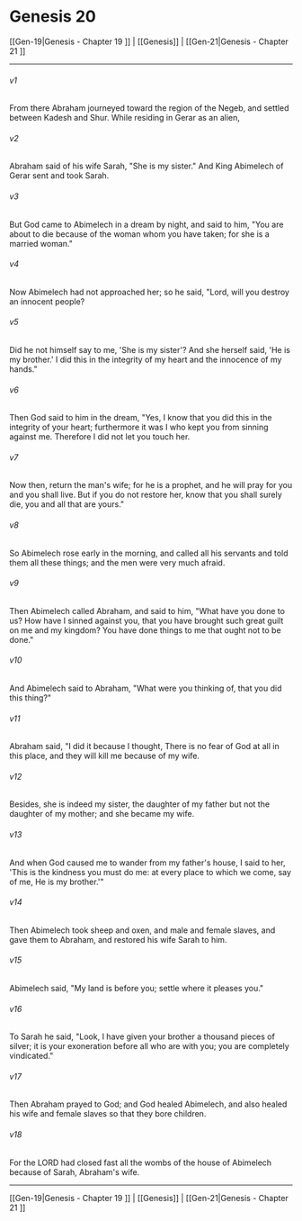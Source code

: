 # Genesis 20

[[Gen-19|Genesis - Chapter 19 ]] | [[Genesis]] | [[Gen-21|Genesis - Chapter 21 ]]
***

###### v1
From there Abraham journeyed toward the region of the Negeb, and settled between Kadesh and Shur. While residing in Gerar as an alien,
###### v2
Abraham said of his wife Sarah, "She is my sister." And King Abimelech of Gerar sent and took Sarah.
###### v3
But God came to Abimelech in a dream by night, and said to him, "You are about to die because of the woman whom you have taken; for she is a married woman."
###### v4
Now Abimelech had not approached her; so he said, "Lord, will you destroy an innocent people?
###### v5
Did he not himself say to me, 'She is my sister'? And she herself said, 'He is my brother.' I did this in the integrity of my heart and the innocence of my hands."
###### v6
Then God said to him in the dream, "Yes, I know that you did this in the integrity of your heart; furthermore it was I who kept you from sinning against me. Therefore I did not let you touch her.
###### v7
Now then, return the man's wife; for he is a prophet, and he will pray for you and you shall live. But if you do not restore her, know that you shall surely die, you and all that are yours."
###### v8
So Abimelech rose early in the morning, and called all his servants and told them all these things; and the men were very much afraid.
###### v9
Then Abimelech called Abraham, and said to him, "What have you done to us? How have I sinned against you, that you have brought such great guilt on me and my kingdom? You have done things to me that ought not to be done."
###### v10
And Abimelech said to Abraham, "What were you thinking of, that you did this thing?"
###### v11
Abraham said, "I did it because I thought, There is no fear of God at all in this place, and they will kill me because of my wife.
###### v12
Besides, she is indeed my sister, the daughter of my father but not the daughter of my mother; and she became my wife.
###### v13
And when God caused me to wander from my father's house, I said to her, 'This is the kindness you must do me: at every place to which we come, say of me, He is my brother.'"
###### v14
Then Abimelech took sheep and oxen, and male and female slaves, and gave them to Abraham, and restored his wife Sarah to him.
###### v15
Abimelech said, "My land is before you; settle where it pleases you."
###### v16
To Sarah he said, "Look, I have given your brother a thousand pieces of silver; it is your exoneration before all who are with you; you are completely vindicated."
###### v17
Then Abraham prayed to God; and God healed Abimelech, and also healed his wife and female slaves so that they bore children.
###### v18
For the LORD had closed fast all the wombs of the house of Abimelech because of Sarah, Abraham's wife.

***

[[Gen-19|Genesis - Chapter 19 ]] | [[Genesis]] | [[Gen-21|Genesis - Chapter 21 ]]
